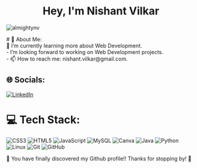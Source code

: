 <h1 align="center"> Hey,  I'm Nishant Vilkar</h1>

<p align="left"> <img src="https://komarev.com/ghpvc/?username=almightynv&label=Views&color=blue&style=plastic&style=for-the-badge" alt="almightynv" /> </p>
# 💫 About Me:<br>
🌱 I’m currently learning more about Web Development.<br>
- I’m looking forward to working on Web Development projects.<br>
- 📫 How to reach me:  nishant.vilkar@gmail.com.


## 🌐 Socials:
[![LinkedIn](https://img.shields.io/badge/LinkedIn-%230077B5.svg?logo=linkedin&logoColor=white)](https://linkedin.com/in/https://www.linkedin.com/in/nishantvilkar076/) 

# 💻 Tech Stack:
![CSS3](https://img.shields.io/badge/css3-%231572B6.svg?style=for-the-badge&logo=css3&logoColor=white) 
![HTML5](https://img.shields.io/badge/html5-%23E34F26.svg?style=for-the-badge&logo=html5&logoColor=white) 
![JavaScript](https://img.shields.io/badge/javascript-%23323330.svg?style=for-the-badge&logo=javascript&logoColor=%23F7DF1E) 
![MySQL](https://img.shields.io/badge/mysql-%2300f.svg?style=for-the-badge&logo=mysql&logoColor=white) 
![Canva](https://img.shields.io/badge/Canva-%2300C4CC.svg?style=for-the-badge&logo=Canva&logoColor=white) 
![Java](https://img.shields.io/badge/java-%23ED8B00.svg?style=for-the-badge&logo=openjdk&logoColor=white)
![Python](https://img.shields.io/badge/python-3670A0?style=for-the-badge&logo=python&logoColor=ffdd54)
![Linux](https://img.shields.io/badge/Linux-FCC624?style=for-the-badge&logo=linux&logoColor=black)
![Git](https://img.shields.io/badge/git-%23F05033.svg?style=for-the-badge&logo=git&logoColor=white)
![GitHub](https://img.shields.io/badge/github-%23121011.svg?style=for-the-badge&logo=github&logoColor=white)



<!-- ---
[![](https://visitcount.itsvg.in/api?id=almightynv&icon=0&color=1)](https://visitcount.itsvg.in)

<!-- Proudly created with GPRM ( https://gprm.itsvg.in ) --> 

<p> 🔭 You have finally discovered my Github profile!! 
Thanks for stopping by! 🤝</p>
